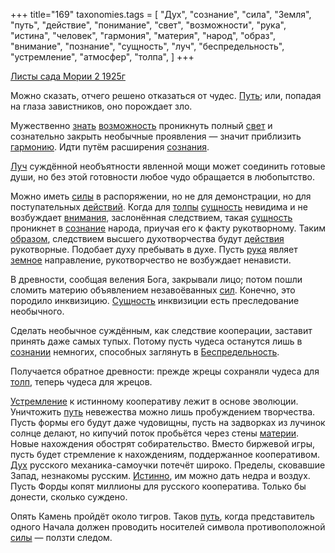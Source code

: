 +++
title="169"
taxonomies.tags = [
 "Дух",
 "сознание",
 "сила",
 "Земля",
 "путь",
 "действие",
 "понимание",
 "свет",
 "возможности",
 "рука",
 "истина",
 "человек",
 "гармония",
 "материя",
 "народ",
 "образ",
 "внимание",
 "познание",
 "сущность",
 "луч",
 "беспредельность",
 "устремление",
 "атмосфер",
 "толпа",
]
+++

[Листы сада Мории 2 1925г](/agni/1925)

Можно сказать, отчего решено отказаться от чудес. [Путь](/tags/атмосфер); или, попадая на глаза завистников, оно порождает зло.   

Мужественно [знать](/tags/познание) [возможность](/tags/возможности) проникнуть полный [свет](/tags/свет) и сознательно закрыть необычные проявления — значит приблизить [гармонию](/tags/гармония). Идти путём расширения [сознания](/tags/действие).   

[Луч](/tags/понимание) суждённой необъятности явленной мощи может соединить готовые души, но без этой готовности любое чудо обращается в любопытство.   

Можно иметь [силы](/tags/сила) в распоряжении, но не для демонстрации, но для поступательных [действий](/tags/действие). Когда для [толпы](/tags/толпа) [сущность](/tags/сущность) невидима и не возбуждает [внимания](/tags/внимание), заслонённая следствием, такая [сущность](/tags/сущность) проникнет в [сознание](/tags/сознание) народа, приучая его к факту рукотворному. Таким [образом](/tags/образ), следствием высшего духотворчества будут [действия](/tags/действие) рукотворные. Подобает духу пребывать в духе. Пусть [рука](/tags/рука) являет [земное](/tags/Земля) направление, рукотворчество не возбуждает ненависти.   

В древности, сообщая веления Бога, закрывали лицо; потом пошли сломить материю объявлением незавоёванных [сил](/tags/сила). Конечно, это породило инквизицию. [Сущность](/tags/сущность) инквизиции есть преследование необычного.   

Сделать необычное суждённым, как следствие кооперации, заставит принять даже самых тупых. Потому пусть чудеса останутся лишь в [сознании](/tags/сознание) немногих, способных заглянуть в [Беспредельность](/tags/беспредельность).   

Получается обратное древности: прежде жрецы сохраняли чудеса для [толп](/tags/толпа), теперь чудеса для жрецов.   

[Устремление](/tags/устремление) к истинному кооперативу лежит в основе эволюции. Уничтожить [путь](/tags/путь) невежества можно лишь пробуждением творчества. Пусть формы его будут даже чудовищны, пусть на задворках из лучинок солнце делают, но кипучий поток пробьётся через стены [материи](/tags/материя). Новые нахождения обострят собирательство. Вместо биржевой игры, пусть будет стремление к нахождениям, поддержанное кооперативом. [Дух](/tags/Дух) русского механика-самоучки потечёт широко. Пределы, сковавшие Запад, незнакомы русским. [Истинно](/tags/истина), им можно дать недра и воздух. Пусть Форды копят миллионы для русского кооператива. Только бы донести, сколько суждено.   

Опять Камень пройдёт около тигров. Таков [путь](/tags/путь), когда представитель одного Начала должен проводить носителей символа противоположной [силы](/tags/сила) — ползти следом.   

